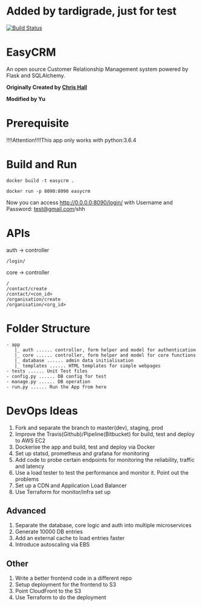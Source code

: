 # Added by tardigrade, just for test

[![Build Status](https://travis-ci.org/cghall/EasyCRM.svg?branch=master)](https://travis-ci.org/cghall/EasyCRM)
# EasyCRM
An open source Customer Relationship Management system powered by Flask and SQLAlchemy.

**Originally Created by [Chris Hall](www.chrishall.io)**

**Modified by Yu**


# Prerequisite

!!!!Attention!!!!This app only works with python:3.6.4


# Build and Run

```
docker build -t easycrm .
```

```
docker run -p 8090:8090 easycrm
```

Now you can access http://0.0.0.0:8090/login/ with Username and Password: test@gmail.com/shh 

# APIs
auth -> controller
```
/login/
```

core -> controller
```
/
/contact/create
/contact/<con_id>
/organisation/create
/organisation/<org_id>
```

# Folder Structure

```
- app
   |_ auth ...... controller, form helper and model for authentication
   |_ core ...... controller, form helper and model for core functions
   |_ database ...... admin data initialisation
   |_ templates ...... HTML templates for simple webpages
- tests ...... Unit Test files 
- config.py ...... DB config for test
- manage.py ...... DB operation
- run.py ...... Run the App from here
```

# DevOps Ideas

1. Fork and separate the branch to master(dev), staging, prod
2. Improve the Travis(Github)/Pipeline(Bitbucket) for build, test and deploy to AWS EC2
3. Dockerise the app and build, test and deploy via Docker
4. Set up statsd, prometheus and grafana for monitoring
5. Add code to probe certain endpoints for monitoring the reliability, traffic and latency
6. Use a load tester to test the performance and monitor it. Point out the problems
7. Set up a CDN and Application Load Balancer
8. Use Terraform for monitor/infra set up

## Advanced

1. Separate the database, core logic and auth into multiple microservices
2. Generate 10000 DB entries
3. Add an external cache to load entries faster 
4. Introduce autoscaling via EBS

## Other

1. Write a better frontend code in a different repo 
2. Setup deployment for the frontend to S3
3. Point CloudFront to the S3
4. Use Terraform to do the deployment

